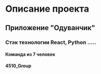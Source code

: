 # Описание проекта
## Приложение "Одуванчик"
### Стэк технологии React, Python .....
#### Команда из 7 человек


**4510_Group**
